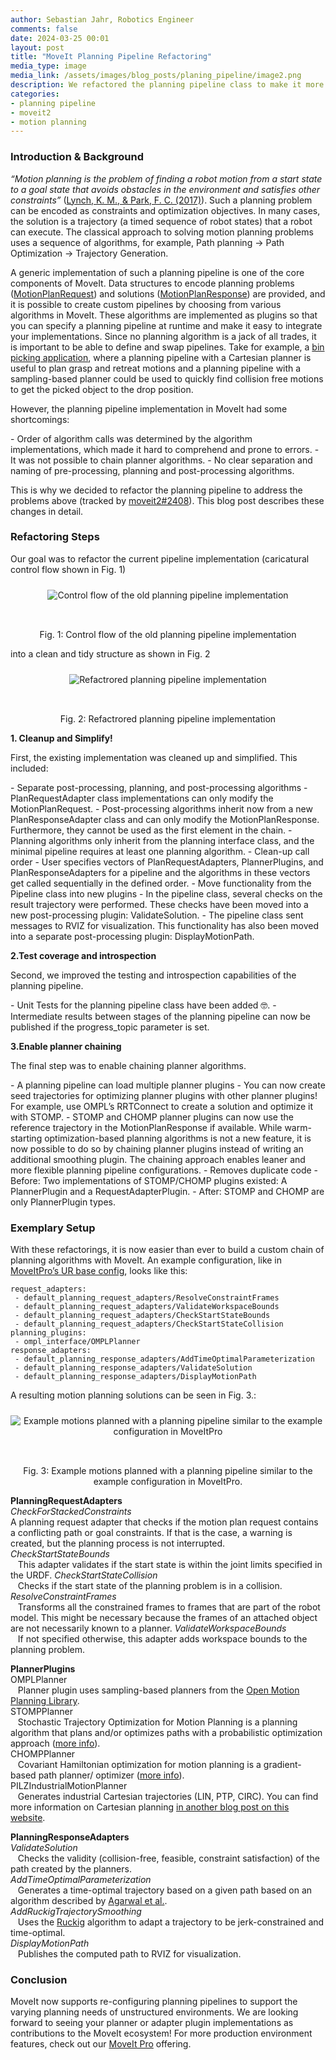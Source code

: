 ```yaml
---
author: Sebastian Jahr, Robotics Engineer
comments: false
date: 2024-03-25 00:01
layout: post
title: "MoveIt Planning Pipeline Refactoring"
media_type: image
media_link: /assets/images/blog_posts/planing_pipeline/image2.png
description: We refactored the planning pipeline class to make it more deterministic and customizable.
categories:
- planning pipeline
- moveit2
- motion planning
---
```


### Introduction & Background

*“Motion planning is the problem of finding a robot motion from a start state to a goal state that avoids obstacles in the environment and satisfies other constraints”* ([Lynch, K. M., & Park, F. C. (2017)](https://hades.mech.northwestern.edu/index.php/Modern_Robotics)). Such a planning problem can be encoded as constraints and optimization objectives. In many cases, the solution is a trajectory (a timed sequence of robot states) that a robot can execute. The classical approach to solving motion planning problems uses a sequence of algorithms, for example, Path planning -> Path Optimization -> Trajectory Generation.

A generic implementation of such a planning pipeline is one of the core components of MoveIt. Data structures to encode planning problems ([MotionPlanRequest](https://github.com/ros-planning/moveit_msgs/blob/ros2/msg/MotionPlanRequest.msg)) and solutions ([MotionPlanResponse](https://github.com/ros-planning/moveit_msgs/blob/ros2/msg/MotionPlanResponse.msg)) are provided, and it is possible to create custom pipelines by choosing from various algorithms in MoveIt. These algorithms are implemented as plugins so that you can specify a planning pipeline at runtime and make it easy to integrate your implementations. Since no planning algorithm is a jack of all trades, it is important to be able to define and swap pipelines. Take for example, a [bin picking application](https://youtu.be/4bpiLJjUDzU), where a planning pipeline with a Cartesian planner is useful to plan grasp and retreat motions and a planning pipeline with a sampling-based planner could be used to quickly find collision free motions to get the picked object to the drop position.


<p class="m-0">However, the planning pipeline implementation in MoveIt had some shortcomings:</p>
- Order of algorithm calls was determined by the algorithm implementations, which made it hard to comprehend and prone to errors.
- It was not possible to chain planner algorithms.
- No clear separation and naming of pre-processing, planning and post-processing algorithms.

This is why we decided to refactor the planning pipeline to address the problems above (tracked by [moveit2#2408](https://github.com/ros-planning/moveit2/issues/2408)). This blog post describes these changes in detail.

### Refactoring Steps

Our goal was to refactor the current pipeline implementation (caricatural control flow shown in Fig. 1)

<div style="text-align:center">
    <img style="margin: 10px auto 32px;" src="{{ site.url }}/assets/images/blog_posts/planing_pipeline/image4.png" alt="Control flow of the old planning pipeline implementation" />
    <p>Fig. 1: Control flow of the old planning pipeline implementation</p>
</div>

into a clean and tidy structure as shown in Fig. 2

<div style="text-align:center">
    <img style="margin: 10px auto 32px;" src="{{ site.url }}/assets/images/blog_posts/planing_pipeline/image1.png" alt="Refactrored planning pipeline implementation" />
    <p>Fig. 2: Refactrored planning pipeline implementation</p>
</div>

**1. Cleanup and Simplify!**

<p class="m-0">First, the existing implementation was cleaned up and simplified. This included:</p>
- Separate post-processing, planning, and post-processing algorithms
    - PlanRequestAdapter class implementations can only modify the MotionPlanRequest.
    - Post-processing algorithms inherit now from a new PlanResponseAdapter class and can only modify the MotionPlanResponse. Furthermore, they cannot be used as the first element in the chain.
    - Planning algorithms only inherit from the planning interface class, and the minimal pipeline requires at least one planning algorithm.
- Clean-up call order
    - User specifies vectors of PlanRequestAdapters, PlannerPlugins, and PlanResponseAdapters for a pipeline and the algorithms in these vectors get called sequentially in the defined order.
- Move functionality from the Pipeline class into new plugins
    - In the pipeline class, several checks on the result trajectory were performed. These checks have been moved into a new post-processing plugin: ValidateSolution.
    - The pipeline class sent messages to  RVIZ for visualization. This functionality has also been moved into a separate post-processing plugin: DisplayMotionPath.

**2.Test coverage and introspection**

<p class="m-0">Second, we improved the testing and introspection capabilities of the planning pipeline.</p>
- Unit Tests for the planning pipeline class have been added 🤓.
- Intermediate results between stages of the planning pipeline can now be published if the progress_topic parameter is set.

**3.Enable planner chaining**

<p class="m-0">The final step was to enable chaining planner algorithms.</p>
- A planning pipeline can load multiple planner plugins
    - You can now create seed trajectories for optimizing planner plugins with other planner plugins! For example, use OMPL’s RRTConnect to create a solution and optimize it with STOMP.
    - STOMP and CHOMP planner plugins can now use the reference trajectory in the MotionPlanResponse if available. While warm-starting optimization-based planning algorithms is not a new feature, it is now possible to do so by chaining planner plugins instead of writing an additional smoothing plugin. The chaining approach enables leaner and more flexible planning pipeline configurations.
- Removes duplicate code
    - Before:  Two implementations of STOMP/CHOMP plugins existed: A PlannerPlugin and a RequestAdapterPlugin.
    - After: STOMP and CHOMP are only PlannerPlugin types.

### Exemplary Setup
With these refactorings, it is now easier than ever to build a custom chain of planning algorithms with MoveIt. An example configuration, like in [MoveItPro’s UR base config](https://github.com/PickNikRobotics/moveit_studio_ur_ws/blob/main/src/picknik_ur_base_config/config/moveit/ompl_planning.yaml), looks like this:

```Unset
request_adapters:
 - default_planning_request_adapters/ResolveConstraintFrames
 - default_planning_request_adapters/ValidateWorkspaceBounds
 - default_planning_request_adapters/CheckStartStateBounds
 - default_planning_request_adapters/CheckStartStateCollision
planning_plugins:
 - ompl_interface/OMPLPlanner
response_adapters:
 - default_planning_response_adapters/AddTimeOptimalParameterization
 - default_planning_response_adapters/ValidateSolution
 - default_planning_response_adapters/DisplayMotionPath
```

A resulting motion planning solutions can be seen in Fig. 3.:

<div style="text-align:center">
    <img style="margin: 10px auto 32px;" src="{{ site.url }}/assets/images/blog_posts/planing_pipeline/image3.gif" alt="Example motions planned with a planning pipeline similar to the example configuration in MoveItPro" />
    <p>Fig. 3: Example motions planned with a planning pipeline similar to the example configuration in MoveItPro.</p>
</div>

**PlanningRequestAdapters**<br/>
*CheckForStackedConstraints*<br/>
A planning request adapter that checks if the motion plan request contains a conflicting path or goal constraints. If that is the case, a warning is created, but the planning process is not interrupted.
*CheckStartStateBounds*<br/>
&nbsp;&nbsp;&nbsp;This adapter validates if the start state is within the joint limits specified in the URDF.
*CheckStartStateCollision*<br/>
&nbsp;&nbsp;&nbsp;Checks if the start state of the planning problem is in a collision.
*ResolveConstraintFrames*<br/>
&nbsp;&nbsp;&nbsp;Transforms all the constrained frames to frames that are part of the robot model. This might be necessary because the frames of an attached object are not necessarily known to a planner.
*ValidateWorkspaceBounds*<br/>
&nbsp;&nbsp;&nbsp;If not specified otherwise, this adapter adds workspace bounds to the planning problem.<br/>

**PlannerPlugins**<br/>
OMPLPlanner<br/>
&nbsp;&nbsp;&nbsp;Planner plugin uses sampling-based planners from the [Open Motion Planning Library](https://ompl.kavrakilab.org/).<br/>
STOMPPlanner<br/>
&nbsp;&nbsp;&nbsp;Stochastic Trajectory Optimization for Motion Planning is a planning algorithm that plans and/or optimizes paths with a probabilistic optimization approach ([more info](https://picknik.ai/moveit%202/ros/2023/05/19/optimization-based-planning-with-stomp.html)).<br/>
CHOMPPlanner<br/>
&nbsp;&nbsp;&nbsp;Covariant Hamiltonian optimization for motion planning is a gradient-based path planner/ optimizer ([more info](https://moveit.picknik.ai/main/doc/how_to_guides/chomp_planner/chomp_planner_tutorial.html)).<br/>
PILZIndustrialMotionPlanner<br/>
&nbsp;&nbsp;&nbsp;Generates industrial Cartesian trajectories (LIN, PTP, CIRC). You can find more information on Cartesian planning [in another blog post on this website](https://picknik.ai/cartesian%20planners/moveit/motion%20planning/2021/01/07/guide-to-cartesian-planners-in-moveit.html).<br/>

**PlanningResponseAdapters**<br/>
*ValidateSolution*<br/>
&nbsp;&nbsp;&nbsp;Checks the validity (collision-free, feasible, constraint satisfaction) of the path created by the planners.<br/>
*AddTimeOptimalParameterization*<br/>
&nbsp;&nbsp;&nbsp;Generates a time-optimal trajectory based on a given path based on an algorithm described by [Agarwal&nbsp;et&nbsp;al.](https://ieeexplore.ieee.org/document/6577978).<br/>
*AddRuckigTrajectorySmoothing*<br/>
&nbsp;&nbsp;&nbsp;Uses the [Ruckig](https://ruckig.com/) algorithm to adapt a trajectory to be jerk-constrained and time-optimal.<br/>
*DisplayMotionPath*<br/>
&nbsp;&nbsp;&nbsp;Publishes the computed path to RVIZ for visualization.<br/>

### Conclusion
MoveIt now supports re-configuring planning pipelines to support the varying planning needs of unstructured environments. We are looking forward to seeing your planner or adapter plugin implementations as contributions to the MoveIt ecosystem! For more production environment features, check out our [MoveIt Pro](https://picknik.ai/pro/) offering.
